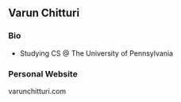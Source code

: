
## Varun Chitturi

### Bio
- Studying CS @ The University of Pennsylvania


### Personal Website
varunchitturi.com
